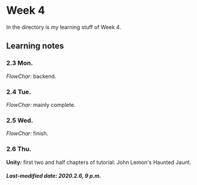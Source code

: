 # Week 4

In the directory is my learning stuff of Week 4.

## Learning notes

### 2.3 Mon.

*FlowChar:* backend.

### 2.4 Tue.

*FlowChar:* mainly complete.

### 2.5 Wed.

*FlowChar:* finish.

### 2.6 Thu.

**Unity:** first two and half chapters of tutorial: John Lemon's Haunted Jaunt.

##### Last-modified date: 2020.2.6, 9 p.m.